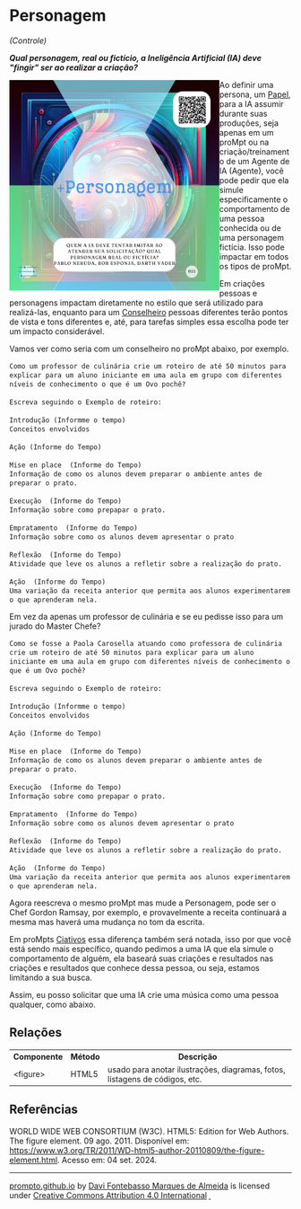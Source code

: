 # Personagem
*(Controle)*

***Qual personagem, real ou fictício, a Ineligência Artificial (IA) deve "fingir" ser ao realizar a criação?***

<img src="../../imagens/cards/021.png"  width="375" height="375" align="left">

Ao definir uma persona, um [Papel](../../partes-de-prompt/papel.md), para a IA assumir durante suas produções, seja apenas em um proMpt ou na criação/treinamento de um Agente de IA (Agente), você pode pedir que ela simule especificamente o comportamento de uma pessoa conhecida ou de uma personagem fictícia. Isso pode impactar em todos os tipos de proMpt.

Em criações pessoas e personagens impactam diretamente no estilo que será utilizado para realizá-las, enquanto para um [Conselheiro](../../tipos-de-prompt/conselheiro.md) pessoas diferentes terão pontos de vista e tons diferentes e, até, para tarefas simples essa escolha pode ter um impacto considerável.

Vamos ver como seria com um conselheiro no proMpt abaixo, por exemplo.

```
Como um professor de culinária crie um roteiro de até 50 minutos para explicar para um aluno iniciante em uma aula em grupo com diferentes níveis de conhecimento o que é um Ovo pochê?

Escreva seguindo o Exemplo de roteiro:

Introdução (Informme o tempo)
Conceitos envolvidos

Ação (Informe do Tempo)

Mise en place  (Informe do Tempo)
Informação de como os alunos devem preparar o ambiente antes de preparar o prato.

Execução  (Informe do Tempo)
Informação sobre como prepapar o prato.

Empratamento  (Informe do Tempo)
Informação sobre como os alunos devem apresentar o prato

Reflexão  (Informe do Tempo)
Atividade que leve os alunos a refletir sobre a realização do prato.

Ação  (Informe do Tempo)
Uma variação da receita anterior que permita aos alunos experimentarem o que aprenderam nela.

```

Em vez da apenas um professor de culinária e se eu pedisse isso para um jurado do Master Chefe?

```
Como se fosse a Paola Carosella atuando como professora de culinária crie um roteiro de até 50 minutos para explicar para um aluno iniciante em uma aula em grupo com diferentes níveis de conhecimento o que é um Ovo pochê?

Escreva seguindo o Exemplo de roteiro:

Introdução (Informme o tempo)
Conceitos envolvidos

Ação (Informe do Tempo)

Mise en place  (Informe do Tempo)
Informação de como os alunos devem preparar o ambiente antes de preparar o prato.

Execução  (Informe do Tempo)
Informação sobre como prepapar o prato.

Empratamento  (Informe do Tempo)
Informação sobre como os alunos devem apresentar o prato

Reflexão  (Informe do Tempo)
Atividade que leve os alunos a refletir sobre a realização do prato.

Ação  (Informe do Tempo)
Uma variação da receita anterior que permita aos alunos experimentarem o que aprenderam nela.

```

Agora reescreva o mesmo proMpt mas mude a Personagem, pode ser o Chef Gordon Ramsay, por exemplo, e provavelmente a receita continuará a mesma mas haverá uma mudança no tom da escrita.

Em proMpts [Ciativos](../../tipos-de-prompt/criativo.md) essa diferença também será notada, isso por que você está sendo mais específico, quando pedimos a uma IA que ela simule o comportamento de alguém, ela baseará suas criações e resultados nas criações e resultados que conhece dessa pessoa, ou seja, estamos limitando a sua busca.

Assim, eu posso solicitar que uma IA crie uma música como uma pessoa qualquer, como abaixo.



## Relações
<table>
<tr>
  <th>Componente</th>	<th>Método</th>	<th>Descrição</th>
</tr>
<tr>
  <td>&lt;figure&gt;</td><td>HTML5</td><td>	usado para anotar ilustrações, diagramas, fotos, listagens de códigos, etc.</td>
</tr>  
</table>

## Referências
WORLD WIDE WEB CONSORTIUM (W3C). HTML5: Edition for Web Authors. The figure element. 09 ago. 2011. Disponível em: https://www.w3.org/TR/2011/WD-html5-author-20110809/the-figure-element.html. Acesso em: 04 set. 2024.

<hr><p xmlns:cc="http://creativecommons.org/ns#" xmlns:dct="http://purl.org/dc/terms/"><a property="dct:title" rel="cc:attributionURL" href="https://davifma.github.io/proMpto/">prompto.github.io</a> by <a rel="cc:attributionURL dct:creator" property="cc:attributionName" href="http://linkedin.com/in/davifma">Davi Fontebasso Marques de Almeida</a> is licensed under <a href="https://creativecommons.org/licenses/by/4.0/?ref=chooser-v1" target="_blank" rel="license noopener noreferrer" style="display:inline-block;">Creative Commons Attribution 4.0 International<img style="height:22px!important;margin-left:3px;vertical-align:text-bottom;" src="https://mirrors.creativecommons.org/presskit/icons/cc.svg?ref=chooser-v1" alt=""> <img style="height:22px!important;margin-left:3px;vertical-align:text-bottom;" src="https://mirrors.creativecommons.org/presskit/icons/by.svg?ref=chooser-v1" alt=""></a></p>
